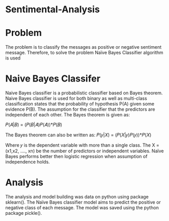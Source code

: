 # Sentimental-Analysis

# Problem
The problem is to classify the messages as positive or negative sentiment message. Therefore, to solve the problem Naïve Bayes Classifier algorithm is used

# Naive Bayes Classifer
Naive Bayes classifier is a probabilistic classifier based on Bayes theorem. Naive Bayes classifier is used for both binary as well as multi-class classification states that the probability of hypothesis P(A) given some evidence P(B). The assumption for the classifier that the predictors are independent of each other. The Bayes theorem is given as: 
 
𝑃(𝐴|𝐵) =
(𝑃(𝐵|𝐴)𝑃(𝐴))*𝑃(𝐵)
 
 
 
The Bayes theorem can also be written as: 
𝑃(𝑦|𝑋) =
(𝑃(𝑋|𝑦)𝑃(𝑦))*𝑃(𝑋)
 
 
Where 𝑦 is the dependent variable with more than a single class.  The X = (x1,x2, ...., xn) be the number of predictors or independent variables.  Naïve Bayes performs better then logistic regression when assumption of independence holds.

# Analysis
The analysis and model building was data on python using package sklearn(). The Naïve Bayes classifier model aims to predict the positive or negative class of each message. The model was saved using the python package pickle().
